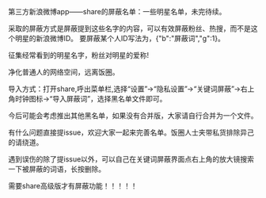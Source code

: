 第三方新浪微博app——share的屏蔽名单：一些明星名单，未完待续。  
  
采取的屏蔽方式是屏蔽提到这些名字的内容，可以有效屏蔽粉丝、热搜，而不是这个明星的新浪微博ID。 要屏蔽某个人ID写法为，{"b":"屏蔽词","g":1}。  
  
征集经常看到的明星名字，粉丝对明星的爱称!  
  
净化普通人的网络空间，远离饭圈。  
  
导入方式：打开share,呼出菜单栏,选择“设置”→“隐私设置”→“关键词屏蔽”→右上角时钟图标→“导入屏蔽词”，选择黑名单文件即可。  
  
今后可能会考虑推出其他黑名单，如果没有合并版，大家请自行合并为一个文件。  
  
有什么问题直接提issue，欢迎大家一起来完善名单。饭圈人士夹带私货排除异己的请绕道。  
  
遇到误伤的除了提issue以外，可以自己在关键词屏蔽界面点右上角的放大镜搜索一下被屏蔽的词语，长按删除。  
  
需要share高级版才有屏蔽功能！！！！！  
  

